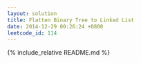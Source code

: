 ```yaml
---
layout: solution
title: Flatten Binary Tree to Linked List
date: 2014-12-29 00:26:24 +0800
leetcode_id: 114
---
```

{% include_relative README.md %}
